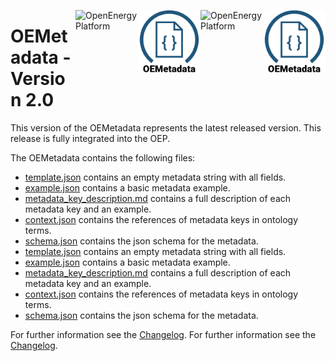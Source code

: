 <!--
SPDX-FileCopyrightText: Ludwig Hülk <Ludee> © Reiner Lemoine Institut
SPDX-FileCopyrightText: Jonas Huber <jh-RLI> © Reiner Lemoine Institut

SPDX-License-Identifier: CC0-1.0
-->

<a href="https://github.com/OpenEnergyPlatform/oemetadata/"><img align="right" width="100" height="100" src="https://raw.githubusercontent.com/OpenEnergyPlatform/organisation/production/logo/OpenEnergyFamily_Logo_OEMetadata.png" alt="OpenEnergyMetadata"></a>
<a href="https://openenergyplatform.org/"><img align="right" width="100" height="100" src="https://avatars2.githubusercontent.com/u/37101913?s=400&u=9b593cfdb6048a05ea6e72d333169a65e7c922be&v=4" alt="OpenEnergyPlatform"></a>
<a href="https://github.com/OpenEnergyPlatform/oemetadata/"><img align="right" width="100" height="100" src="https://raw.githubusercontent.com/OpenEnergyPlatform/organisation/production/logo/OpenEnergyFamily_Logo_OEMetadata.png" alt="OpenEnergyMetadata"></a>
<a href="https://openenergy-platform.org/"><img align="right" width="100" height="100" src="https://avatars2.githubusercontent.com/u/37101913?s=400&u=9b593cfdb6048a05ea6e72d333169a65e7c922be&v=4" alt="OpenEnergyPlatform"></a>


# OEMetadata - Version 2.0

This version of the OEMetadata represents the latest released version. 
This release is fully integrated into the OEP.

The OEMetadata contains the following files:

* [template.json](https://github.com/OpenEnergyPlatform/oemetadata/blob/production/metadata/latest/template.json) contains an empty metadata string with all fields.
* [example.json](https://github.com/OpenEnergyPlatform/oemetadata/blob/production/metadata/latest/example.json) contains a basic metadata example.
* [metadata_key_description.md](https://github.com/OpenEnergyPlatform/oemetadata/blob/production/metadata/latest/metadata_key_description.md) contains a full description of each metadata key and an example.
* [context.json](https://github.com/OpenEnergyPlatform/oemetadata/blob/production/metadata/latest/context.json) contains the references of metadata keys in ontology terms.
* [schema.json](https://github.com/OpenEnergyPlatform/oemetadata/blob/production/metadata/latest/schema.json) contains the json schema for the metadata.
* [template.json](https://github.com/OpenEnergyPlatform/oemetadata/blob/production/metadata/latest/template.json) contains an empty metadata string with all fields.
* [example.json](https://github.com/OpenEnergyPlatform/oemetadata/blob/production/metadata/latest/example.json) contains a basic metadata example.
* [metadata_key_description.md](https://github.com/OpenEnergyPlatform/oemetadata/blob/production/metadata/latest/metadata_key_description.md) contains a full description of each metadata key and an example.
* [context.json](https://github.com/OpenEnergyPlatform/oemetadata/blob/production/metadata/latest/context.json) contains the references of metadata keys in ontology terms.
* [schema.json](https://github.com/OpenEnergyPlatform/oemetadata/blob/production/metadata/latest/schema.json) contains the json schema for the metadata.

For further information see the [Changelog](https://github.com/OpenEnergyPlatform/oemetadata/blob/production/CHANGELOG.md).
For further information see the [Changelog](https://github.com/OpenEnergyPlatform/oemetadata/blob/production/CHANGELOG.md).
